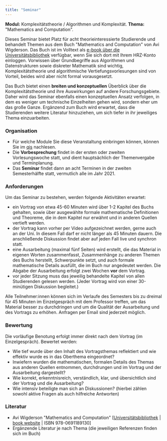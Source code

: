 ```yaml
---
title: "Seminar"
---
```


**Modul:** Komplexitätstheorie / Algorithmen und Komplexität.
**Thema:** "Mathematics and Computation".

Dieses Seminar bietet Platz für acht theorieinteressierte Studierende und behandelt Themen aus dem Buch "Mathematics and Computation" von Avi Wigderson. Das Buch ist im Volltext als [e-book über die Universitätsbibliothek](https://hds.hebis.de/ubffm/Record/HEB455451966) verfügbar, wenn Sie sich dort mit Ihrem HRZ-Konto einloggen.
Vorwissen über Grundbegriffe aus Algorithmen und Datenstrukturen sowie diskreter Mathematik sind wichtig, Komplexitätstheorie und algorithmische Vertiefungsvorlesungen sind von Vorteil, beides wird aber nicht formal vorausgesetzt.

Das Buch bietet einen **breiten und konzeptuellen** Überblick über die Komplexitätstheorie und ihre Auswirkungen auf andere Forschungsgebiete. Daher wird das Seminar ebenfalls einen konzeptuellen Ansatz verfolgen, in dem es weniger um technische Einzelheiten gehen wird, sondern eher um das große Ganze.
Ergänzend zum Buch wird erwartet, dass die Studierenden weitere Literatur hinzuziehen, um sich tiefer in ihr jeweiliges Thema einzuarbeiten.


### Organisation

- Für welche Module Sie diese Veranstaltung einbringen können, können Sie im [qis](https://qis.server.uni-frankfurt.de/qisserver/rds?state=verpublish&status=init&vmfile=no&publishid=308907&moduleCall=webInfo&publishConfFile=webInfo&publishSubDir=veranstaltung) nachlesen.
- Die **Vorbesprechung** findet in der ersten oder zweiten Vorlesungswoche statt, und dient hauptsächlich der Themenvergabe und Terminplanung.
- Das **Seminar** findet dann an acht Terminen in der zweiten Semesterhälfte statt, vermutlich alle im Jahr 2021.


### Anforderungen

Um das Seminar zu bestehen, werden folgende Aktivitäten erwartet:

- ein Vortrag von etwa 45-60 Minuten wird über 1-2 Kapitel des Buchs gehalten, sowie über ausgewählte formale mathematische Definitionen und Theoreme, die in dem Kapitel nur erwähnt und in anderen Quellen vertieft werden.
- der Vortrag kann vorher per Video aufgezeichnet werden, gerne auch an der Uni. In diesem Fall darf er nicht länger als 45 Minuten dauern. Die anschließende Diskussion findet aber auf jeden Fall live und synchron statt.
- eine Ausarbeitung (maximal fünf Seiten) wird erstellt, die das Material in eigenen Worten zusammenfasst, Zusammenhänge zu anderen Themen des Buchs herstellt, Schwerpunkte setzt, und auch formale mathematische Details ausfüllt, die im Buch nur angedeutet werden. Die Abgabe der Ausarbeitung erfolgt zwei Wochen **vor** dem Vortrag.
- vor jeder Sitzung muss das jeweilig behandelte Kapitel von allen Studierenden gelesen werden. (Jeder Vortrag wird von einer 30-minütigen Diskussion begleitet.)

Alle Teilnehmer:innen können sich im Verlaufe des Semesters bis zu dreimal für 45 Minuten im Einzelgespräch mit dem Professor treffen, um das Material besser zu durchdringen und um die Qualität der Ausarbeitung und des Vortrags zu erhöhen. Anfragen per Email sind jederzeit möglich.


### Bewertung

Die vorläufige Benotung erfolgt immer direkt nach dem Vortrag (im Einzelgespräch). Bewertet werden:

- Wie tief wurde über den Inhalt des Vortragsthemas reflektiert und wie effektiv wurde es in das Oberthema eingeordnet?
- Inwiefern wurden die mathematischen, formalen Details des Themas aus anderen Quellen entnommen, durchdrungen und im Vortrag und der Ausarbeitung dargestellt?
- Wie korrekt, erkenntnisreich, verständlich, klar, und übersichtlich sind der Vortrag und die Ausarbeitung?
- Wie intensiv beteiligte man sich an Diskussionen? (hierbei zählen sowohl aktive Fragen als auch hilfreiche Antworten)


### Literatur

- Avi Wigderson "Mathematics and Computation" [[Universitätsbibliothek](https://hds.hebis.de/ubffm/Record/HEB455451966) | [book website](https://www.math.ias.edu/avi/book) | ISBN 978-0691189130]
- Ergänzende Literatur je nach Thema (die jeweiligen Referenzen finden sich im Buch)
